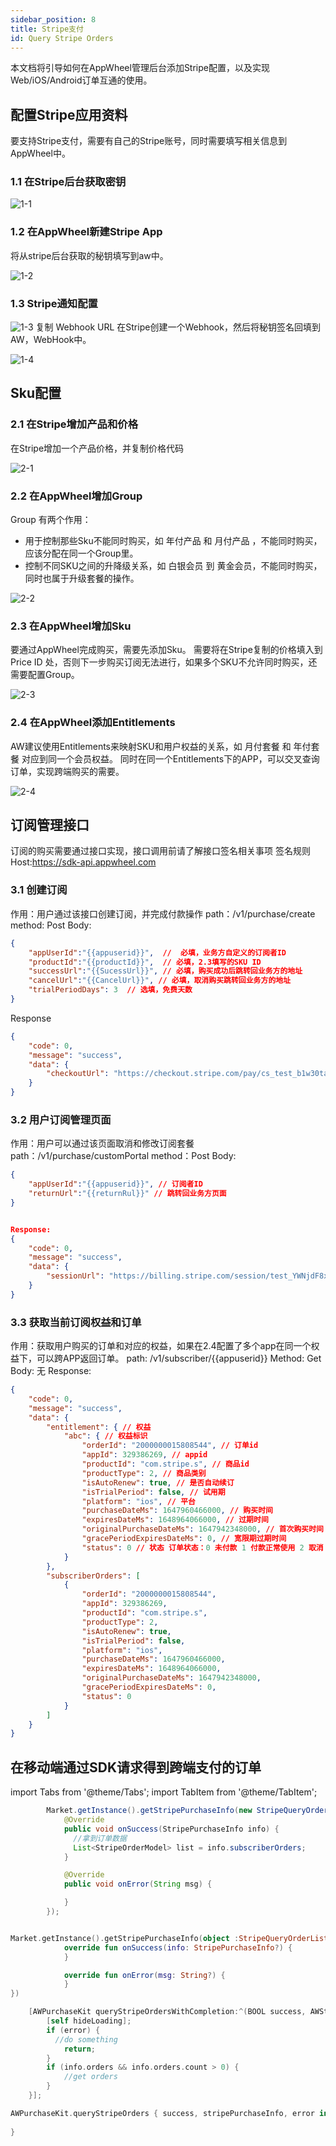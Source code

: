```yaml
---
sidebar_position: 8
title: Stripe支付
id: Query Stripe Orders
---
```


本文档将引导如何在AppWheel管理后台添加Stripe配置，以及实现Web/iOS/Android订单互通的使用。

## 配置Stripe应用资料

要支持Stripe支付，需要有自己的Stripe账号，同时需要填写相关信息到AppWheel中。

### 1.1 在Stripe后台获取密钥

![1-1](/img/stripePayments/1-1.png)

### 1.2 在AppWheel新建Stripe App
将从stripe后台获取的秘钥填写到aw中。

![1-2](/img/stripePayments/1-2.png)

### 1.3 Stripe通知配置

![1-3](/img/stripePayments/1-3.png)
复制 Webhook URL  在Stripe创建一个Webhook，然后将秘钥签名回填到AW，WebHook中。

![1-4](/img/stripePayments/1-4.png)

## Sku配置
### 2.1 在Stripe增加产品和价格
在Stripe增加一个产品价格，并复制价格代码

![2-1](/img/stripePayments/2-1.png)

### 2.2 在AppWheel增加Group 
Group 有两个作用：
- 用于控制那些Sku不能同时购买，如 年付产品 和 月付产品 ，不能同时购买，应该分配在同一个Group里。
- 控制不同SKU之间的升降级关系，如 白银会员 到 黄金会员，不能同时购买，同时也属于升级套餐的操作。

![2-2](/img/stripePayments/2-2.png)

### 2.3 在AppWheel增加Sku
要通过AppWheel完成购买，需要先添加Sku。
需要将在Stripe复制的价格填入到 Price ID 处，否则下一步购买订阅无法进行，如果多个SKU不允许同时购买，还需要配置Group。

![2-3](/img/stripePayments/2-3.png)

### 2.4 在AppWheel添加Entitlements
AW建议使用Entitlements来映射SKU和用户权益的关系，如 月付套餐 和 年付套餐 对应到同一个会员权益。
同时在同一个Entitlements下的APP，可以交叉查询订单，实现跨端购买的需要。

![2-4](/img/stripePayments/2-4.png)

## 订阅管理接口
订阅的购买需要通过接口实现，接口调用前请了解接口签名相关事项
签名规则 
Host:https://sdk-api.appwheel.com
### 3.1 创建订阅
作用：用户通过该接口创建订阅，并完成付款操作
path：/v1/purchase/create
method: Post
Body:

```json
{
    "appUserId":"{{appuserid}}",  //  必填，业务方自定义的订阅者ID
    "productId":"{{productId}}",  // 必填，2.3填写的SKU ID
    "successUrl":"{{SucessUrl}}", // 必填，购买成功后跳转回业务方的地址
    "cancelUrl":"{{CancelUrl}}", // 必填，取消购买跳转回业务方的地址
    "trialPeriodDays": 3  // 选填，免费天数
}
```

Response
```json
{
    "code": 0,
    "message": "success",
    "data": {
        "checkoutUrl": "https://checkout.stripe.com/pay/cs_test_b1w30tabJbJnX8GMOoZVvLef1ReZ1phM6N7aRceXwezIGKa8gKFOWTakhA#fidkdWxOYHwnPyd1blpxYHZxWjA0Tlc8XXBNYGFBT1Vwa01qQFNGdmA9TmlTTnU1SkZnNWJBfFZWX0tPQjBqalc0TU9yY0xMalZAfXFSbHJqX2REPEFBNGRBbkRKMGxXc2xjcUxiaHxKPUtmNTVRRkN%2FSnBmMCcpJ2N3amhWYHdzYHcnP3F3cGApJ2lkfGpwcVF8dWAnPydocGlxbFpscWBoJyknYGtkZ2lgVWlkZmBtamlhYHd2Jz9xd3BgeCUl" //付款页面
    }
}
```


### 3.2 用户订阅管理页面
作用：用户可以通过该页面取消和修改订阅套餐
path：/v1/purchase/customPortal
method：Post
Body:
```json
{
    "appUserId":"{{appuserid}}", // 订阅者ID
    "returnUrl":"{{returnRul}}" // 跳转回业务方页面
}
```


```json

Response:
{
    "code": 0,
    "message": "success",
    "data": {
        "sessionUrl": "https://billing.stripe.com/session/test_YWNjdF8xS1I5WHVIZWRESlB1bkhvLF9MTmVTZUVSaXhMVW1YZDEyU3ZZNktTT1Zyb2U1NzVy01005iaVqmkS"//管理页面
    }
}
```

### 3.3 获取当前订阅权益和订单
作用：获取用户购买的订单和对应的权益，如果在2.4配置了多个app在同一个权益下，可以跨APP返回订单。
path: /v1/subscriber/{{appuserid}}
Method: Get
Body: 无
Response:

```json
{
    "code": 0,
    "message": "success",
    "data": {
        "entitlement": { // 权益
            "abc": { // 权益标识
                "orderId": "2000000015808544", // 订单id
                "appId": 329386269, // appid
                "productId": "com.stripe.s", // 商品id
                "productType": 2, // 商品类别
                "isAutoRenew": true, // 是否自动续订
                "isTrialPeriod": false, // 试用期
                "platform": "ios", // 平台
                "purchaseDateMs": 1647960466000, // 购买时间
                "expiresDateMs": 1648964066000, // 过期时间
                "originalPurchaseDateMs": 1647942348000, // 首次购买时间
                "gracePeriodExpiresDateMs": 0, // 宽限期过期时间
                "status": 0 // 状态 订单状态：0 未付款 1 付款正常使用 2 取消 3 过期 4 宽限期 5 暂停',
            }
        },
        "subscriberOrders": [
            {
                "orderId": "2000000015808544",
                "appId": 329386269,
                "productId": "com.stripe.s",
                "productType": 2,
                "isAutoRenew": true,
                "isTrialPeriod": false,
                "platform": "ios",
                "purchaseDateMs": 1647960466000,
                "expiresDateMs": 1648964066000,
                "originalPurchaseDateMs": 1647942348000,
                "gracePeriodExpiresDateMs": 0,
                "status": 0
            }
        ]
    }
}
```

## 在移动端通过SDK请求得到跨端支付的订单

import Tabs from '@theme/Tabs';
import TabItem from '@theme/TabItem';

<Tabs>
  <TabItem value="Java" label="Java" default>

```Java
        Market.getInstance().getStripePurchaseInfo(new StripeQueryOrderListener() {
            @Override
            public void onSuccess(StripePurchaseInfo info) {
              //拿到订单数据
              List<StripeOrderModel> list = info.subscriberOrders;
            }

            @Override
            public void onError(String msg) {

            }
        });
```
  </TabItem>
  <TabItem value="Kotlin" label="Kotlin">

```Kotlin

Market.getInstance().getStripePurchaseInfo(object :StripeQueryOrderListener{
            override fun onSuccess(info: StripePurchaseInfo?) {
            }

            override fun onError(msg: String?) {
            }
})

```
  </TabItem>
  <TabItem value="Objective-C" label="Objective-C">

```Objective-C 
    [AWPurchaseKit queryStripeOrdersWithCompletion:^(BOOL success, AWStripePurchaseInfo * _Nullable info, AWError * _Nullable error) {
        [self hideLoading];
        if (error) {
          //do something
            return;
        }
        if (info.orders && info.orders.count > 0) {
            //get orders
        }
    }];
```
  </TabItem>
  <TabItem value="Swift" label="Swift">

```Swift
AWPurchaseKit.queryStripeOrders { success, stripePurchaseInfo, error in
                
}
```
  </TabItem>
</Tabs>